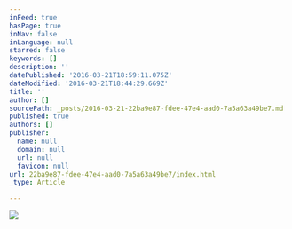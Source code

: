 ```yaml
---
inFeed: true
hasPage: true
inNav: false
inLanguage: null
starred: false
keywords: []
description: ''
datePublished: '2016-03-21T18:59:11.075Z'
dateModified: '2016-03-21T18:44:29.669Z'
title: ''
author: []
sourcePath: _posts/2016-03-21-22ba9e87-fdee-47e4-aad0-7a5a63a49be7.md
published: true
authors: []
publisher:
  name: null
  domain: null
  url: null
  favicon: null
url: 22ba9e87-fdee-47e4-aad0-7a5a63a49be7/index.html
_type: Article

---
```

![](https://the-grid-user-content.s3-us-west-2.amazonaws.com/a720ea23-ce41-40c8-b1b3-92776f2d2517.jpg)
